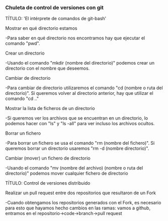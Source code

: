 ### Chuleta de control de versiones con git

TÍTULO: 'El intérprete de comandos de git-bash' 

Mostrar en qué directorio estamos

-Para saber en qué directorio nos encontramos hay que ejecutar el comando "pwd".

Crear un directorio

-Usando el comando "mkdir (nombre del directorio)" podemos crear un directorio con el nombre que deseemos.

Cambiar de directorio

-Para cambiar de directorio utilizaremos el comando "cd (nombre o ruta del directorio)". Si queremos volver al directorio anterior,
hay que utilizar el comando "cd .."

Mostrar la lista de ficheros de un directorio

-Si queremos ver los archivos que se encuentran en un directorio, lo podemos hacer con "ls" y "ls -all" para ver incluso los archivos ocultos.

Borrar un fichero

-Para borrar un fichero se usa el comando "rm (nombre del fichero)". Si queremos borrar un directorio usaremos "rm -d (nombre directorio)".

Cambiar (mover) un fichero de directorio

-Usando el comando "mv (nombre del archivo) (nombre o ruta del directorio)" podemos mover cualquier fichero de directorio


TÍTULO: Control de versiones distribuido

Realizar un pull request entre dos repositorios que resultaron de un Fork

-Cuando obtengamos los repositorios generados con el Fork, es necesario para esto que hayamos hecho cambios en las ramas: vamos a github, entramos en el repositorio->code->branch->pull request